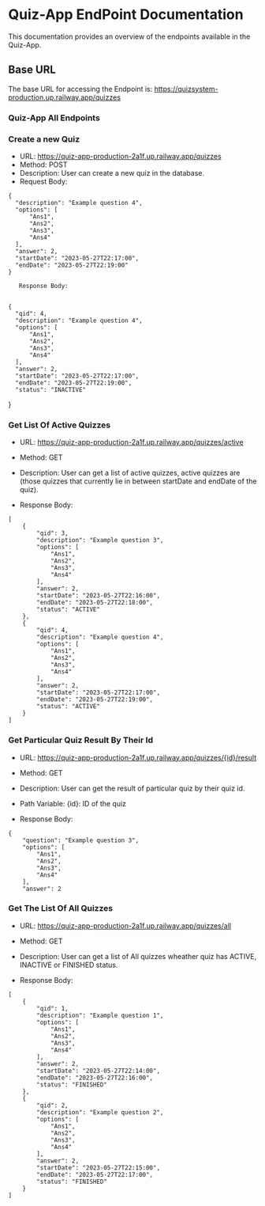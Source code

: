 #  Quiz-App EndPoint Documentation
This documentation provides an overview of the endpoints available in the Quiz-App.

## Base URL
The base URL for accessing the Endpoint is: https://quizsystem-production.up.railway.app/quizzes

### Quiz-App All Endpoints

### Create a new Quiz

   - URL: https://quiz-app-production-2a1f.up.railway.app/quizzes
   - Method: POST
   - Description: User can create a new quiz in the database.
   - Request Body:
   
    {
      "description": "Example question 4",
      "options": [
          "Ans1",
          "Ans2",
          "Ans3",
          "Ans4"
      ],
      "answer": 2,
      "startDate": "2023-05-27T22:17:00",
      "endDate": "2023-05-27T22:19:00"
    }

       Response Body:


    {
      "qid": 4,
      "description": "Example question 4",
      "options": [
          "Ans1",
          "Ans2",
          "Ans3",
          "Ans4"
      ],
      "answer": 2,
      "startDate": "2023-05-27T22:17:00",
      "endDate": "2023-05-27T22:19:00",
      "status": "INACTIVE"
  }
    
    
    
 ###  Get List Of Active Quizzes
 
   - URL: https://quiz-app-production-2a1f.up.railway.app/quizzes/active
   - Method: GET
   - Description: User can get a list of active quizzes, active quizzes are (those quizzes that currently lie in between startDate and endDate of the quiz).
   
   - Response Body:


    [
        {
            "qid": 3,
            "description": "Example question 3",
            "options": [
                "Ans1",
                "Ans2",
                "Ans3",
                "Ans4"
            ],
            "answer": 2,
            "startDate": "2023-05-27T22:16:00",
            "endDate": "2023-05-27T22:18:00",
            "status": "ACTIVE"
        },
        {
            "qid": 4,
            "description": "Example question 4",
            "options": [
                "Ans1",
                "Ans2",
                "Ans3",
                "Ans4"
            ],
            "answer": 2,
            "startDate": "2023-05-27T22:17:00",
            "endDate": "2023-05-27T22:19:00",
            "status": "ACTIVE"
        }
    ]
    
    
   ### Get Particular Quiz Result By Their Id
   
   -  URL: https://quiz-app-production-2a1f.up.railway.app/quizzes/{id}/result
   -  Method: GET
   - Description: User can get the result of particular quiz by their quiz id.
   - Path Variable: {id}: ID of the quiz
   
   - Response Body:

    {
        "question": "Example question 3",
        "options": [
            "Ans1",
            "Ans2",
            "Ans3",
            "Ans4"
        ],
        "answer": 2
    
    
    
### Get The List Of All Quizzes

   - URL: https://quiz-app-production-2a1f.up.railway.app/quizzes/all
   - Method: GET
   - Description: User can get a list of All quizzes wheather quiz has ACTIVE, INACTIVE or FINISHED status.

   - Response Body:
    
    [
        {
            "qid": 1,
            "description": "Example question 1",
            "options": [
                "Ans1",
                "Ans2",
                "Ans3",
                "Ans4"
            ],
            "answer": 2,
            "startDate": "2023-05-27T22:14:00",
            "endDate": "2023-05-27T22:16:00",
            "status": "FINISHED"
        },
        {
            "qid": 2,
            "description": "Example question 2",
            "options": [
                "Ans1",
                "Ans2",
                "Ans3",
                "Ans4"
            ],
            "answer": 2,
            "startDate": "2023-05-27T22:15:00",
            "endDate": "2023-05-27T22:17:00",
            "status": "FINISHED"
        }  
    ]
        
